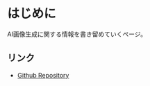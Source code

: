 # はじめに
AI画像生成に関する情報を書き留めていくページ。  

## リンク
- [Github Repository](https://github.com/ShunsukeNONOMURA/mkdocs-ai-image-generation)